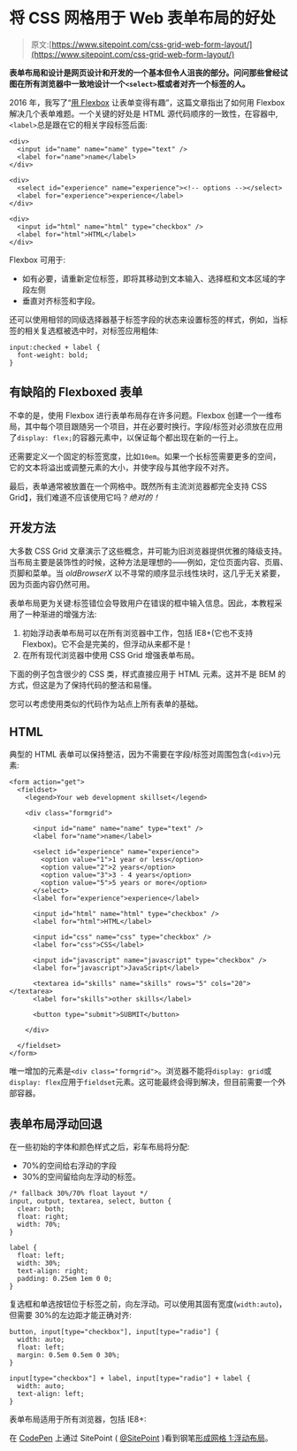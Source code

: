 # 将 CSS 网格用于 Web 表单布局的好处

> 原文:[https://www.sitepoint.com/css-grid-web-form-layout/](https://www.sitepoint.com/css-grid-web-form-layout/)

**表单布局和设计是网页设计和开发的一个基本但令人沮丧的部分。问问那些曾经试图在所有浏览器中一致地设计一个`<select>`框或者对齐一个标签的人。**

2016 年，我写了“[用 Flexbox](https://www.sitepoint.com/make-forms-fun-with-flexbox/) 让表单变得有趣”，这篇文章指出了如何用 Flexbox 解决几个表单难题。一个关键的好处是 HTML 源代码顺序的一致性，在容器中,`<label>`总是跟在它的相关字段标签后面:

```
<div>
  <input id="name" name="name" type="text" />
  <label for="name">name</label>
</div>

<div>
  <select id="experience" name="experience"><!-- options --></select>
  <label for="experience">experience</label>
</div>

<div>
  <input id="html" name="html" type="checkbox" />
  <label for="html">HTML</label>
</div> 
```

Flexbox 可用于:

*   如有必要，请重新定位标签，即将其移动到文本输入、选择框和文本区域的字段左侧
*   垂直对齐标签和字段。

还可以使用相邻的同级选择器基于标签字段的状态来设置标签的样式，例如，当标签的相关复选框被选中时，对标签应用粗体:

```
input:checked + label {
  font-weight: bold;
} 
```

## 有缺陷的 Flexboxed 表单

不幸的是，使用 Flexbox 进行表单布局存在许多问题。Flexbox 创建一个一维布局，其中每个项目跟随另一个项目，并在必要时换行。字段/标签对必须放在应用了`display: flex;`的容器元素中，以保证每个都出现在新的一行上。

还需要定义一个固定的标签宽度，比如`10em`。如果一个长标签需要更多的空间，它的文本将溢出或调整元素的大小，并使字段与其他字段不对齐。

最后，表单通常被放置在一个网格中。既然所有主流浏览器都完全支持 CSS Grid】，我们难道不应该使用它吗？*绝对的！*

## 开发方法

大多数 CSS Grid 文章演示了这些概念，并可能为旧浏览器提供优雅的降级支持。当布局主要是装饰性的时候，这种方法是理想的——例如，定位页面内容、页眉、页脚和菜单。当 *oldBrowserX* 以不寻常的顺序显示线性块时，这几乎无关紧要，因为页面内容仍然可用。

表单布局更为关键:标签错位会导致用户在错误的框中输入信息。因此，本教程采用了一种渐进的增强方法:

1.  初始浮动表单布局可以在所有浏览器中工作，包括 IE8+(它也不支持 Flexbox)。它不会是完美的，但浮动从来都不是！
2.  在所有现代浏览器中使用 CSS Grid 增强表单布局。

下面的例子包含很少的 CSS 类，样式直接应用于 HTML 元素。这并不是 BEM 的方式，但这是为了保持代码的整洁和易懂。

您可以考虑使用类似的代码作为站点上所有表单的基础。

## HTML

典型的 HTML 表单可以保持整洁，因为不需要在字段/标签对周围包含(`<div>`)元素:

```
<form action="get">
  <fieldset>
    <legend>Your web development skillset</legend>

    <div class="formgrid">

      <input id="name" name="name" type="text" />
      <label for="name">name</label>

      <select id="experience" name="experience">
        <option value="1">1 year or less</option>
        <option value="2">2 years</option>
        <option value="3">3 - 4 years</option>
        <option value="5">5 years or more</option>
      </select>
      <label for="experience">experience</label>

      <input id="html" name="html" type="checkbox" />
      <label for="html">HTML</label>

      <input id="css" name="css" type="checkbox" />
      <label for="css">CSS</label>

      <input id="javascript" name="javascript" type="checkbox" />
      <label for="javascript">JavaScript</label>

      <textarea id="skills" name="skills" rows="5" cols="20"></textarea>
      <label for="skills">other skills</label>

      <button type="submit">SUBMIT</button>

    </div>

  </fieldset>
</form> 
```

唯一增加的元素是`<div class="formgrid">`。浏览器不能将`display: grid`或`display: flex`应用于`fieldset`元素。这可能最终会得到解决，但目前需要一个外部容器。

## 表单布局浮动回退

在一些初始的字体和颜色样式之后，彩车布局将分配:

*   70%的空间给右浮动的字段
*   30%的空间留给向左浮动的标签。

```
/* fallback 30%/70% float layout */
input, output, textarea, select, button {
  clear: both;
  float: right;
  width: 70%;
}

label {
  float: left;
  width: 30%;
  text-align: right;
  padding: 0.25em 1em 0 0;
} 
```

复选框和单选按钮位于标签之前，向左浮动。可以使用其固有宽度(`width:auto`)，但需要 30%的左边距才能正确对齐:

```
button, input[type="checkbox"], input[type="radio"] {
  width: auto;
  float: left;
  margin: 0.5em 0.5em 0 30%;
}

input[type="checkbox"] + label, input[type="radio"] + label {
  width: auto;
  text-align: left;
} 
```

表单布局适用于所有浏览器，包括 IE8+:

在 [CodePen](https://codepen.io) 上通过 SitePoint ( [@SitePoint](https://codepen.io/SitePoint) )看到钢笔[形成网格 1:浮动布局](https://codepen.io/SitePoint/pen/QVjaOB/)。